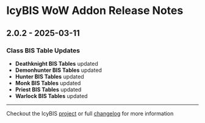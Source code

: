 # IcyBIS WoW Addon Release Notes

## 2.0.2 - 2025-03-11

### Class BIS Table Updates

- **Deathknight BIS Tables** updated
- **Demonhunter BIS Tables** updated
- **Hunter BIS Tables** updated
- **Monk BIS Tables** updated
- **Priest BIS Tables** updated
- **Warlock BIS Tables** updated

---

Checkout the IcyBIS [project](https://github.com/TinkerTech-Addons/IcyBIS) or full [changelog](https://github.com/TinkerTech-Addons/IcyBIS/blob/main/CHANGELOG.md) for more information
